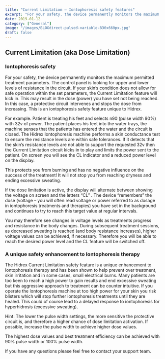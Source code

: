 ```yaml
---
title: "Current Limitation – Iontophoresis safety features"
excerpt: "For your safety, the device permanently monitors the maximum permitted treatment parameters. The control panel is looking for upper and lower levels of resistance in the circuit."
date: 2019-01-12
category: ["General"]
image: "/images/BLOGdirect-pulsed-variable-830x660px.jpg"
draft: false
---
```


## Current Limitation (aka Dose Limitation)
### Iontophoresis safety
For your safety, the device permanently monitors the maximum permitted treatment parameters. The control panel is looking for upper and lower levels of resistance in the circuit. If your skin’s condition does not allow for safe operation within the set parameters, the Current Limitation feature will kick in. This may result in the dose (power) you have set not being reached. In this case, a protective circuit intervenes and stops the dose from increasing. This is an iontophoresis safety feature unique to Hidrex.

For example. Patient is treating his feet and selects n90 (pulse width 90%) with 32v of power. The patient places his feet into the water trays, the machine senses that the patients has entered the water and the circuit is closed. The Hidrex Iontophoresis machine performs a skin conductance test to ensure the resistance levels are within safe tolerances. If it detects that the skin’s resistance levels are not able to support the requested 32v then the Current Limitation circuit kicks in to play and limits the power sent to the patient. On screen you will see the CL indicator and a reduced power level on the display.

This protects you from burning and has no negative influence on the success of the treatment! It will not stop you from reaching dryness and ending excessive sweating.

If the dose limitation is active, the display will alternate between showing the voltage on screen and the letters “CL” . The device “remembers” the dose (voltage – you will often read voltage or power referred to as dosage in iontophoresis treatments and therapies) you have set in the background and continues to try to reach this target value at regular intervals.

You may therefore see changes in voltage levels as treatments progress and resistance in the body changes. During subsequent treatment sessions, as decreased sweating is reached (and body resistance increases), higher voltage values can be achieved, if necessary. Therefore you will be able to reach the desired power level and the CL feature will be switched off.

### A unique safety enhancement to Iontophoresis therapy
The Hidrex Current Limitation safety feature is a unique enhancement to Iontophoresis therapy and has been shown to help prevent over treatment, skin irritation and in some cases, small electrical burns. Many patients are too keen to reach a high power to gain results and end excessive sweating but this aggressive approach to treatment can be counter intuitive. If you operate the Iontophoresis machine at too high power for your skin you risk blisters which will stop further iontophoresis treatments until they are healed. This could of course lead to a delayed response to iontophoresis for hyperhidrosis (excessive sweating).

Hint: The lower the pulse width settings, the more sensitive the protective circuit is, and therefore a higher chance of dose limitation activation. If possible, increase the pulse width to achieve higher dose values.

The highest dose values and best treatment efficiency can be achieved with 90% pulse width or 100% pulse width.

If you have any questions please feel free to contact your support team.
